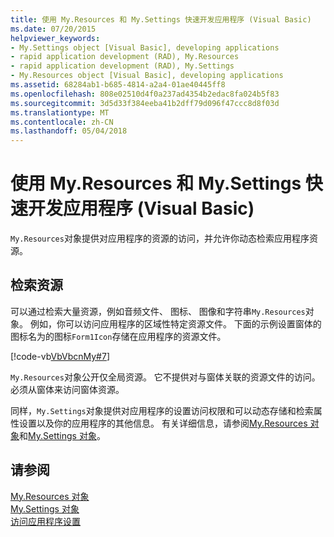 ```yaml
---
title: 使用 My.Resources 和 My.Settings 快速开发应用程序 (Visual Basic)
ms.date: 07/20/2015
helpviewer_keywords:
- My.Settings object [Visual Basic], developing applications
- rapid application development (RAD), My.Resources
- rapid application development (RAD), My.Settings
- My.Resources object [Visual Basic], developing applications
ms.assetid: 68284ab1-b685-4814-a2a4-01ae40445ff8
ms.openlocfilehash: 808e02510d4f0a237ad4354b2edac8fa024b5f83
ms.sourcegitcommit: 3d5d33f384eeba41b2dff79d096f47ccc8d8f03d
ms.translationtype: MT
ms.contentlocale: zh-CN
ms.lasthandoff: 05/04/2018
---
```

# <a name="rapid-application-development-with-myresources-and-mysettings-visual-basic"></a>使用 My.Resources 和 My.Settings 快速开发应用程序 (Visual Basic)
`My.Resources`对象提供对应用程序的资源的访问，并允许你动态检索应用程序资源。  
  
## <a name="retrieving-resources"></a>检索资源  
 可以通过检索大量资源，例如音频文件、 图标、 图像和字符串`My.Resources`对象。 例如，你可以访问应用程序的区域性特定资源文件。 下面的示例设置窗体的图标名为的图标`Form1Icon`存储在应用程序的资源文件。  
  
 [!code-vb[VbVbcnMy#7](../../../visual-basic/developing-apps/development-with-my/codesnippet/VisualBasic/rapid-application-development-with-my-resources-and-my-settings_1.vb)]  
  
 `My.Resources`对象公开仅全局资源。 它不提供对与窗体关联的资源文件的访问。 必须从窗体来访问窗体资源。  
  
 同样，`My.Settings`对象提供对应用程序的设置访问权限和可以动态存储和检索属性设置以及你的应用程序的其他信息。 有关详细信息，请参阅[My.Resources 对象](../../../visual-basic/language-reference/objects/my-resources-object.md)和[My.Settings 对象](../../../visual-basic/language-reference/objects/my-settings-object.md)。  
  
## <a name="see-also"></a>请参阅  
 [My.Resources 对象](../../../visual-basic/language-reference/objects/my-resources-object.md)  
 [My.Settings 对象](../../../visual-basic/language-reference/objects/my-settings-object.md)  
 [访问应用程序设置](../../../visual-basic/developing-apps/programming/app-settings/accessing-application-settings.md)
